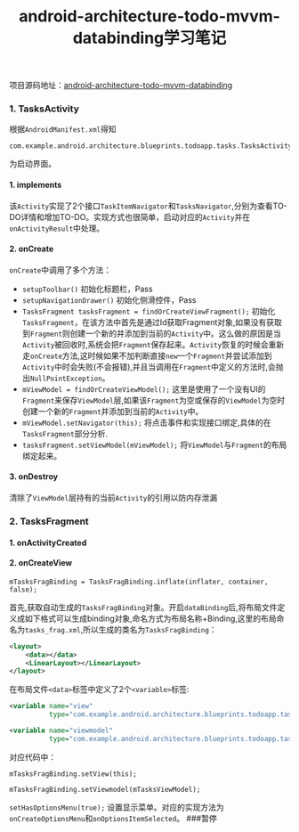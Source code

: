 ﻿---
title: android-architecture-todo-mvvm-databinding学习笔记
---
项目源码地址：[android-architecture-todo-mvvm-databinding](https://github.com/googlesamples/android-architecture/tree/todo-mvvm-databinding/)
### 1. TasksActivity
根据`AndroidManifest.xml`得知
```android
com.example.android.architecture.blueprints.todoapp.tasks.TasksActivity
```
为启动界面。
#### 1. implements
该`Activity`实现了2个接口`TaskItemNavigator`和`TasksNavigator`,分别为查看TO-DO详情和增加TO-DO。实现方式也很简单，启动对应的`Activity`并在`onActivityResult`中处理。
#### 2. onCreate
`onCreate`中调用了多个方法：

*   `setupToolbar()` 初始化标题栏，Pass
*   `setupNavigationDrawer()` 初始化侧滑控件，Pass
*   `TasksFragment tasksFragment = findOrCreateViewFragment();` 初始化`TasksFragment`，在该方法中首先是通过Id获取Fragment对象,如果没有获取到`Fragment`则创建一个新的并添加到当前的`Activity`中。这么做的原因是当`Activity`被回收时,系统会把`Fragment`保存起来。`Activity`恢复的时候会重新走`onCreate`方法,这时候如果不加判断直接`new`一个`Fragment`并尝试添加到`Activity`中时会失败(不会报错),并且当调用在`Fragment`中定义的方法时,会抛出`NullPointException`。
*   `mViewModel = findOrCreateViewModel();` 这里是使用了一个没有UI的`Fragment`来保存`ViewModel`层,如果该`Fragment`为空或保存的`ViewModel`为空时创建一个新的`Fragment`并添加到当前的`Activity`中。
*   `mViewModel.setNavigator(this);` 将点击事件和实现接口绑定,具体的在`TasksFragment`部分分析.
*   `tasksFragment.setViewModel(mViewModel);` 将`ViewModel`与`Fragment`的布局绑定起来。

#### 3. onDestroy
清除了`ViewModel`层持有的当前`Activity`的引用以防内存泄漏
 
### 2. TasksFragment
#### 1. onActivityCreated
#### 2. onCreateView
```android
mTasksFragBinding = TasksFragBinding.inflate(inflater, container, false);
```
首先,获取自动生成的`TasksFragBinding`对象。开启`dataBinding`后,将布局文件定义成如下格式可以生成binding对象,命名方式为布局名称+Binding,这里的布局命名为`tasks_frag.xml`,所以生成的类名为`TasksFragBinding`：
```xml
<layout>
    <data></data>
    <LinearLayout></LinearLayout>
</layout>
```
在布局文件`<data>`标签中定义了2个`<variable>`标签:
```xml
<variable name="view"
          type="com.example.android.architecture.blueprints.todoapp.tasks.TasksFragment" />

<variable name="viewmodel"
          type="com.example.android.architecture.blueprints.todoapp.tasks.TasksViewModel" />
```
对应代码中：
```android
mTasksFragBinding.setView(this);

mTasksFragBinding.setViewmodel(mTasksViewModel);
```
`setHasOptionsMenu(true);` 设置显示菜单。对应的实现方法为`onCreateOptionsMenu`和`onOptionsItemSelected`。
###暂停
